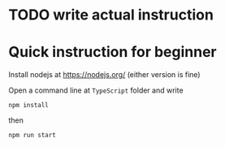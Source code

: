 # TODO write actual instruction

# Quick instruction for beginner

Install nodejs at https://nodejs.org/ (either version is fine)

Open a command line at `TypeScript` folder and write

```
npm install
```

then

```
npm run start
```
